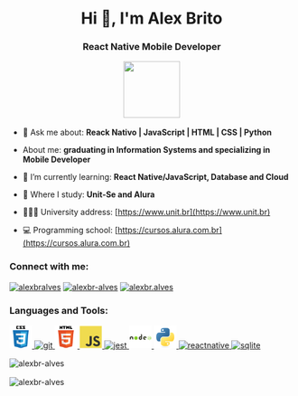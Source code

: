 

<h1 align="center">Hi 👋, I'm Alex Brito </h1>
<h3 align="center" color="#0080FF">React Native Mobile Developer</h3>
<div  align="center"> <img style="width: 100px; height: 100px; text-align: center;" src="https://user-images.githubusercontent.com/103543739/177021268-e0f0ad06-24fb-4919-9efa-2d3caa6179a8.png"> </div>

- 💬 Ask me about: **Reack Nativo | JavaScript | HTML | CSS | Python**

- About me: **graduating in Information Systems and specializing in Mobile Developer**

- 🌱 I’m currently learning: **React Native/JavaScript, Database and Cloud**



- 🏫 Where I study: **Unit-Se and Alura**

- 👨🏽‍🎓 University address: [https://www.unit.br](https://www.unit.br)

- 💻 Programming school: [https://cursos.alura.com.br](https://cursos.alura.com.br)



<h3 align="left">Connect with me:</h3>
<p align="left">
<a href="https://twitter.com/alexbralves" target="blank"><img align="center" src="https://raw.githubusercontent.com/rahuldkjain/github-profile-readme-generator/master/src/images/icons/Social/twitter.svg" alt="alexbralves" height="30" width="40" /></a>
<a href="https://linkedin.com/in/alexbr-alves" target="blank"><img align="center" src="https://raw.githubusercontent.com/rahuldkjain/github-profile-readme-generator/master/src/images/icons/Social/linked-in-alt.svg" alt="alexbr-alves" height="30" width="40" /></a>
<a href="https://instagram.com/alexbr.alves" target="blank"><img align="center" src="https://raw.githubusercontent.com/rahuldkjain/github-profile-readme-generator/master/src/images/icons/Social/instagram.svg" alt="alexbr.alves" height="30" width="40" /></a>
</p>

<h3 align="left">Languages and Tools:</h3>
<p align="left"> <a href="https://www.w3schools.com/css/" target="_blank" rel="noreferrer"> <img src="https://raw.githubusercontent.com/devicons/devicon/master/icons/css3/css3-original-wordmark.svg" alt="css3" width="40" height="40"/> </a> <a href="https://git-scm.com/" target="_blank" rel="noreferrer"> <img src="https://www.vectorlogo.zone/logos/git-scm/git-scm-icon.svg" alt="git" width="40" height="40"/> </a> <a href="https://www.w3.org/html/" target="_blank" rel="noreferrer"> <img src="https://raw.githubusercontent.com/devicons/devicon/master/icons/html5/html5-original-wordmark.svg" alt="html5" width="40" height="40"/> </a> <a href="https://developer.mozilla.org/en-US/docs/Web/JavaScript" target="_blank" rel="noreferrer"> <img src="https://raw.githubusercontent.com/devicons/devicon/master/icons/javascript/javascript-original.svg" alt="javascript" width="40" height="40"/> </a> <a href="https://jestjs.io" target="_blank" rel="noreferrer"> <img src="https://www.vectorlogo.zone/logos/jestjsio/jestjsio-icon.svg" alt="jest" width="40" height="40"/> </a> <a href="https://nodejs.org" target="_blank" rel="noreferrer"> <img src="https://raw.githubusercontent.com/devicons/devicon/master/icons/nodejs/nodejs-original-wordmark.svg" alt="nodejs" width="40" height="40"/> </a> <a href="https://www.python.org" target="_blank" rel="noreferrer"> <img src="https://raw.githubusercontent.com/devicons/devicon/master/icons/python/python-original.svg" alt="python" width="40" height="40"/> </a> <a href="https://reactnative.dev/" target="_blank" rel="noreferrer"> <img src="https://reactnative.dev/img/header_logo.svg" alt="reactnative" width="40" height="40"/> </a> <a href="https://www.sqlite.org/" target="_blank" rel="noreferrer"> <img src="https://www.vectorlogo.zone/logos/sqlite/sqlite-icon.svg" alt="sqlite" width="40" height="40"/> </a> </p>

<p><img align="center" src="https://github-readme-stats.vercel.app/api/top-langs?username=alexbr-alves&show_icons=true&locale=en&layout=compact" alt="alexbr-alves" /></p>

<p><img align="center" src="https://github-readme-streak-stats.herokuapp.com/?user=alexbr-alves&" alt="alexbr-alves" /></p>
